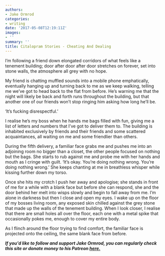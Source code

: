 ```yaml
---
authors:
- Jake Ormrod
categories:
- writing
date: '2017-05-08T12:19:11Z'
images:
- ''
summary: ''
title: Citalopram Stories - Cheating And Dealing
---
```

I’m following a friend down elongated corridors of what feels like a tenement building; door after door after door stretches on forever, set into stone walls, the atmosphere all grey with no hope.

My friend is chatting muffled sounds into a mobile phone emphatically, eventually hanging up and turning back to me as we keep walking, telling me we’ve got to head back to the flat from before. He’s warning me that the night will likely be back and forth runs throughout the building, but that another one of our friends won’t stop ringing him asking how long he’ll be.

‘It’s fucking disrespectful.’

I realise he’s my boss when he hands me bags filled with fun, giving me a list of letters and numbers that I’ve got to deliver them to. The building is inhabited exclusively by friends and their friends and some scattered acquaintances, all waiting on me and some friendlier than others.

During the fifth delivery, a familiar face grabs me and pushes me into an adjoining room no bigger than a closet, the other people focused on nothing but the bags. She starts to rub against me and probe me with her hands and mouth as I cringe with guilt. ‘It’s okay. You’re doing nothing wrong. You’re doing nothing wrong.’ She keeps chanting at me in breathless whisper while kissing further down my torso.

Once she hits my crotch I push her away and apologise; she stands in front of me for a while with a blank face but before she can respond, she and the door behind her melt into wisps slowly and begin to fall away from me. I’m alone in darkness but then I close and open my eyes.
I wake up on the floor of my bosses living room, any exposed skin chilled against the grey stone that made up the walls of the tenement building. When I look closer, I realise that there are small holes all over the floor, each one with a metal spike that occasionally pokes me, enough to cover my entire body.

As I flinch around the floor trying to find comfort, the familiar face is projected onto the ceiling, the same blank face from before.


_**If you'd like to follow and support Jake Ormrod, you can regularly check this site or donate money to his Patreon [here.](https://www.patreon.com/JakeOrmrod "")**_